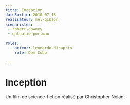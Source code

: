 ```yaml
---
titre: Inception
dateSortie: 2010-07-16
realisateur: mel-gibson
scenaristes: 
 - robert-downey
 - nathalie-portman

roles:
  - acteur: leonardo-dicaprio
    role: Dom Cobb

---
```


# Inception

Un film de science-fiction réalisé par Christopher Nolan.